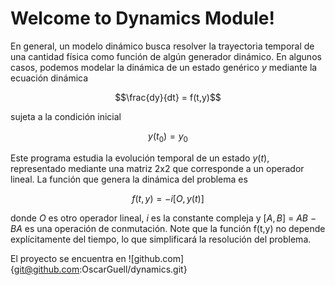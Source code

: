 # Welcome to Dynamics Module!

En general, un modelo dinámico busca resolver la trayectoria temporal de una cantidad física como función de algún generador dinámico. En algunos casos, podemos modelar la dinámica de un estado genérico $y$ mediante la ecuación dinámica

$$\frac{dy}{dt} = f(t,y)$$

sujeta a la condición inicial

$$y(t_0)=y_0$$

Este programa estudia la evolución temporal de un estado $y(t)$, representado mediante una matriz 2x2 que corresponde a un operador lineal. La función que genera la dinámica del problema es

$$f(t,y) = -i[O,y(t)]$$

donde $O$ es otro operador lineal, $i$ es la constante compleja y $[A,B]$ $=$ $AB$ $-$ $BA$ es una operación de conmutación. Note que la función f(t,y) no depende explícitamente del tiempo, lo que simplificará la resolución del problema.

El proyecto se encuentra en ![github.com]{git@github.com:OscarGuell/dynamics.git}
